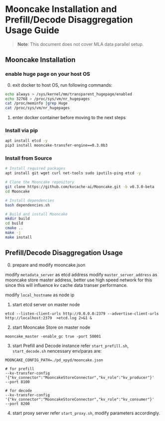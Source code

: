 # Mooncake Installation and Prefill/Decode Disaggregation Usage Guide
> **Note**: This document does not cover MLA data parallel setup.

## Mooncake Installation

### enable huge page on your host OS
0. exit docker to host OS, run following commands:
```bash
echo always > /sys/kernel/mm/transparent_hugepage/enabled
echo 32768 > /proc/sys/vm/nr_hugepages
cat /proc/meminfo |grep Huge
cat /proc/sys/vm/nr_hugepages
```
1. enter docker container before moving to the next steps

### Install via pip
```bash
apt install etcd -y
pip3 install mooncake-transfer-engine==0.3.0b3
```

### Install from Source
```bash
# Install required packages
apt install git wget curl net-tools sudo iputils-ping etcd -y

# Clone the Mooncake repository
git clone https://github.com/kvcache-ai/Mooncake.git -b v0.3.0-beta
cd Mooncake

# Install dependencies
bash dependencies.sh

# Build and install Mooncake
mkdir build
cd build
cmake ..
make -j
make install
```

## Prefill/Decode Disaggregation Usage

0. prepare and modify mooncake.json

modify `metadata_server` as etcd address
modify `master_server_address` as mooncake store master address, better use high speed network for this since this will influence kv cache data transer performance.

modify `local_hostname` as node ip

1. start etcd server on master node
```
etcd --listen-client-urls http://0.0.0.0:2379 --advertise-client-urls http://localhost:2379  >etcd.log 2>&1 &
```

2. start Mooncake Store on master node
```
mooncake_master -enable_gc true -port 50001
```

3. start Prefill and Decode instance
refer `start_prefill.sh`, `start_decode.sh`
nencessary env/paras are:
```
MOONCAKE_CONFIG_PATH=./pd_xpyd/mooncake.json

# for prefill
--kv-transfer-config '{"kv_connector":"MooncakeStoreConnector","kv_role":"kv_producer"}' 
--port 8100

# for decode
--kv-transfer-config '{"kv_connector":"MooncakeStoreConnector","kv_role":"kv_consumer"}'
--port 8200
```

4. start proxy server
refer `start_proxy.sh`, modify parameters accordingly.
